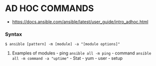 # AD HOC COMMANDS

  - https://docs.ansible.com/ansible/latest/user_guide/intro_adhoc.html

### Syntax 

  ```
  $ ansible [pattern] -m [module] -a "[module options]"
  ```
  
  1. Examples of modules 
    -  ping
       `ansible all -m ping`
    -  command
       `ansible all -m command -a "uptime"`
    -  Stat
    -  yum
    -  user
    -  setup
